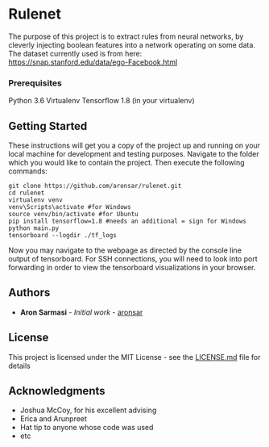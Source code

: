 # Rulenet

The purpose of this project is to extract rules from neural networks, by cleverly injecting boolean features into a network operating on  some data. The dataset currently used is from here: https://snap.stanford.edu/data/ego-Facebook.html

### Prerequisites

Python 3.6
Virtualenv
Tensorflow 1.8 (in your virtualenv)

## Getting Started

These instructions will get you a copy of the project up and running on your local machine for development and testing purposes. Navigate to the folder which you would like to contain the project. Then execute the following commands:

```
git clone https://github.com/aronsar/rulenet.git
cd rulenet
virtualenv venv
venv\Scripts\activate #for Windows
source venv/bin/activate #for Ubuntu
pip install tensorflow=1.8 #needs an additional = sign for Windows
python main.py
tensorboard --logdir ./tf_logs
```

Now you may navigate to the webpage as directed by the console line output of tensorboard. For SSH connections, you will need to look into port forwarding in order to view the tensorboard visualizations in your browser.

## Authors

* **Aron Sarmasi** - *Initial work* - [aronsar](https://github.com/aronsar)

## License

This project is licensed under the MIT License - see the [LICENSE.md](LICENSE.md) file for details

## Acknowledgments

* Joshua McCoy, for his excellent advising
* Erica and Arunpreet
* Hat tip to anyone whose code was used
* etc
